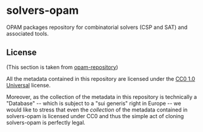 # solvers-opam

OPAM packages repository for combinatorial solvers (CSP and SAT) and associated tools.


## License

(This section is taken from [opam-repository](https://github.com/ocaml/opam-repository))

All the metadata contained in this repository are licensed under the
[CC0 1.0 Universal](http://creativecommons.org/publicdomain/zero/1.0/)
license.

Moreover, as the collection of the metadata in this repository is
technically a "Database" -- which is subject to a "sui generis" right
in Europe -- we would like to stress that even the *collection* of
the metadata contained in solvers-opam is licensed under CC0 and
thus the simple act of cloning solvers-opam is perfectly legal.
